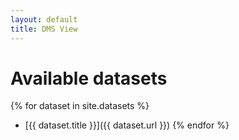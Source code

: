 ```yaml
---
layout: default
title: DMS View
---
```


# Available datasets

{% for dataset in site.datasets %}
  - [{{ dataset.title }}]({{ dataset.url }})
{% endfor %}
